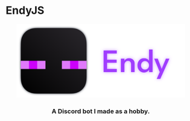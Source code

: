 # EndyJS

<div align="center">

  <img height=196 src="Resources/Readme/Header.png">

  ### **A Discord bot I made as a hobby.**

</div>
